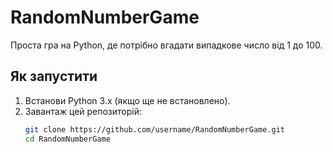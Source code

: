 # RandomNumberGame

Проста гра на Python, де потрібно вгадати випадкове число від 1 до 100.

## Як запустити
1. Встанови Python 3.x (якщо ще не встановлено).
2. Завантаж цей репозиторій:
   ```bash
   git clone https://github.com/username/RandomNumberGame.git
   cd RandomNumberGame